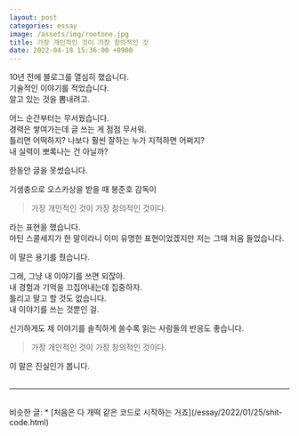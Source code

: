 ```yaml
---
layout: post
categories: essay
image: /assets/img/rootone.jpg
title: 가장 개인적인 것이 가장 창의적인 것
date: 2022-04-18 15:36:00 +0900
---
```


10년 전에 블로그를 열심히 했습니다.  
기술적인 이야기를 적었습니다.  
알고 있는 것을 뽐내려고.

어느 순간부터는 무서웠습니다.  
경력은 쌓여가는데 글 쓰는 게 점점 무서워.  
틀리면 어떡하지? 나보다 훨씬 잘하는 누가 지적하면 어쩌지?  
내 실력이 뽀록나는 건 아닐까?

한동안 글을 못썼습니다.

기생충으로 오스카상을 받을 때 봉준호 감독이  
> 가장 개인적인 것이 가장 창의적인 것이다.

라는 표현을 했습니다.  
마틴 스콜세지가 한 말이라니 이미 유명한 표현이었겠지만 저는 그때 처음 들었습니다.

이 말은 용기를 줬습니다.

그래, 그냥 내 이야기를 쓰면 되잖아.  
내 경험과 기억을 끄집어내는데 집중하자.  
틀리고 말고 할 것도 없습니다.  
내 이야기를 쓰는 것뿐인 걸.

신기하게도 제 이야기를 솔직하게 쓸수록 읽는 사람들의 반응도 좋습니다.

> 가장 개인적인 것이 가장 창의적인 것이다.

이 말은 진실인가 봅니다.
<br>
<br>

---

<br>
비슷한 글:
* [처음은 다 개떡 같은 코드로 시작하는 거죠](/essay/2022/01/25/shit-code.html)

